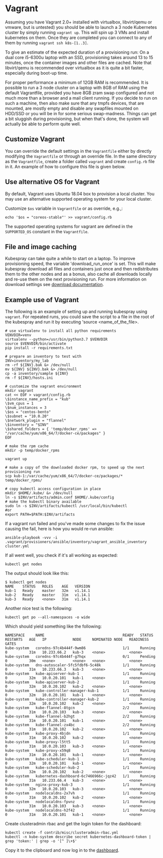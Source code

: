 # Vagrant

Assuming you have Vagrant 2.0+ installed with virtualbox, libvirt/qemu or vmware, but is untested) you should be able to launch a 3 node Kubernetes cluster by simply running `vagrant up`. This will spin up 3 VMs and install kubernetes on them.  Once they are completed you can connect to any of them by running `vagrant ssh k8s-[1..3]`.

To give an estimate of the expected duration of a provisioning run: On a dual core i5-6300u laptop with an SSD, provisioning takes around 13 to 15 minutes, once the container images and other files are cached. Note that libvirt/qemu is recommended over virtualbox as it is quite a bit faster, especially during boot-up time.

For proper performance a minimum of 12GB RAM is recommended. It is possible to run a 3 node cluster on a laptop with 8GB of RAM using the default Vagrantfile, provided you have 8GB zram swap configured and not much more than a browser and a mail client running. If you decide to run on such a machine, then also make sure that any tmpfs devices, that are mounted, are mostly empty and disable any swapfiles mounted on HDD/SSD or you will be in for some serious swap-madness. Things can get a bit sluggish during provisioning, but when that's done, the system will actually be able to perform quite well.

## Customize Vagrant

You can override the default settings in the `Vagrantfile` either by directly modifying the `Vagrantfile` or through an override file. In the same directory as the `Vagrantfile`, create a folder called `vagrant` and create `config.rb` file in it. An example of how to configure this file is given below.

## Use alternative OS for Vagrant

By default, Vagrant uses Ubuntu 18.04 box to provision a local cluster. You may use an alternative supported operating system for your local cluster.

Customize `$os` variable in `Vagrantfile` or as override, e.g.,:

```ShellSession
echo '$os = "coreos-stable"' >> vagrant/config.rb
```

The supported operating systems for vagrant are defined in the `SUPPORTED_OS` constant in the `Vagrantfile`.

## File and image caching

Kubespray can take quite a while to start on a laptop. To improve provisioning speed, the variable 'download_run_once' is set. This will make kubespray download all files and containers just once and then redistributes them to the other nodes and as a bonus, also cache all downloads locally and re-use them on the next provisioning run. For more information on download settings see [download documentation](/docs/downloads.md).

## Example use of Vagrant

The following is an example of setting up and running kubespray using `vagrant`. For repeated runs, you could save the script to a file in the root of the kubespray and run it by executing 'source <name_of_the_file>.

```ShellSession
# use virtualenv to install all python requirements
VENVDIR=venv
virtualenv --python=/usr/bin/python3.7 $VENVDIR
source $VENVDIR/bin/activate
pip install -r requirements.txt

# prepare an inventory to test with
INV=inventory/my_lab
rm -rf ${INV}.bak &> /dev/null
mv ${INV} ${INV}.bak &> /dev/null
cp -a inventory/sample ${INV}
rm -f ${INV}/hosts.ini

# customize the vagrant environment
mkdir vagrant
cat << EOF > vagrant/config.rb
\$instance_name_prefix = "kub"
\$vm_cpus = 1
\$num_instances = 3
\$os = "centos-bento"
\$subnet = "10.0.20"
\$network_plugin = "flannel"
\$inventory = "$INV"
\$shared_folders = { 'temp/docker_rpms' => "/var/cache/yum/x86_64/7/docker-ce/packages" }
EOF

# make the rpm cache
mkdir -p temp/docker_rpms

vagrant up

# make a copy of the downloaded docker rpm, to speed up the next provisioning run
scp kub-1:/var/cache/yum/x86_64/7/docker-ce/packages/* temp/docker_rpms/

# copy kubectl access configuration in place
mkdir $HOME/.kube/ &> /dev/null
ln -s $INV/artifacts/admin.conf $HOME/.kube/config
# make the kubectl binary available
sudo ln -s $INV/artifacts/kubectl /usr/local/bin/kubectl
#or
export PATH=$PATH:$INV/artifacts
```

If a vagrant run failed and you've made some changes to fix the issue causing the fail, here is how you would re-run ansible:

```ShellSession
ansible-playbook -vvv -i .vagrant/provisioners/ansible/inventory/vagrant_ansible_inventory cluster.yml
```

If all went well, you check if it's all working as expected:

```ShellSession
kubectl get nodes
```

The output should look like this:

```ShellSession
$ kubectl get nodes
NAME    STATUS   ROLES    AGE   VERSION
kub-1   Ready    master   32m   v1.14.1
kub-2   Ready    master   31m   v1.14.1
kub-3   Ready    <none>   31m   v1.14.1
```

Another nice test is the following:

```ShellSession
kubectl get po --all-namespaces -o wide
```

Which should yield something like the following:

```ShellSession
NAMESPACE     NAME                                    READY   STATUS    RESTARTS   AGE   IP            NODE     NOMINATED NODE   READINESS GATES
kube-system   coredns-97c4b444f-9wm86                 1/1     Running   0          31m   10.233.66.2   kub-3    <none>           <none>
kube-system   coredns-97c4b444f-g7hqx                 0/1     Pending   0          30m   <none>        <none>   <none>           <none>
kube-system   dns-autoscaler-5fc5fdbf6-5c48k          1/1     Running   0          31m   10.233.66.3   kub-3    <none>           <none>
kube-system   kube-apiserver-kub-1                    1/1     Running   0          32m   10.0.20.101   kub-1    <none>           <none>
kube-system   kube-apiserver-kub-2                    1/1     Running   0          32m   10.0.20.102   kub-2    <none>           <none>
kube-system   kube-controller-manager-kub-1           1/1     Running   0          32m   10.0.20.101   kub-1    <none>           <none>
kube-system   kube-controller-manager-kub-2           1/1     Running   0          32m   10.0.20.102   kub-2    <none>           <none>
kube-system   kube-flannel-8tgcn                      2/2     Running   0          31m   10.0.20.103   kub-3    <none>           <none>
kube-system   kube-flannel-b2hgt                      2/2     Running   0          31m   10.0.20.101   kub-1    <none>           <none>
kube-system   kube-flannel-zx4bc                      2/2     Running   0          31m   10.0.20.102   kub-2    <none>           <none>
kube-system   kube-proxy-4bjdn                        1/1     Running   0          31m   10.0.20.102   kub-2    <none>           <none>
kube-system   kube-proxy-l5tt5                        1/1     Running   0          31m   10.0.20.103   kub-3    <none>           <none>
kube-system   kube-proxy-x59q8                        1/1     Running   0          31m   10.0.20.101   kub-1    <none>           <none>
kube-system   kube-scheduler-kub-1                    1/1     Running   0          32m   10.0.20.101   kub-1    <none>           <none>
kube-system   kube-scheduler-kub-2                    1/1     Running   0          32m   10.0.20.102   kub-2    <none>           <none>
kube-system   kubernetes-dashboard-6c7466966c-jqz42   1/1     Running   0          31m   10.233.66.4   kub-3    <none>           <none>
kube-system   nginx-proxy-kub-3                       1/1     Running   0          32m   10.0.20.103   kub-3    <none>           <none>
kube-system   nodelocaldns-2x7vh                      1/1     Running   0          31m   10.0.20.102   kub-2    <none>           <none>
kube-system   nodelocaldns-fpvnz                      1/1     Running   0          31m   10.0.20.103   kub-3    <none>           <none>
kube-system   nodelocaldns-h2f42                      1/1     Running   0          31m   10.0.20.101   kub-1    <none>           <none>
```

Create clusteradmin rbac and get the login token for the dashboard:

```ShellSession
kubectl create -f contrib/misc/clusteradmin-rbac.yml
kubectl -n kube-system describe secret kubernetes-dashboard-token | grep 'token:' | grep -o '[^ ]\+$'
```

Copy it to the clipboard and now log in to the [dashboard](https://10.0.20.101:6443/api/v1/namespaces/kube-system/services/https:kubernetes-dashboard:/proxy/#!/login).
